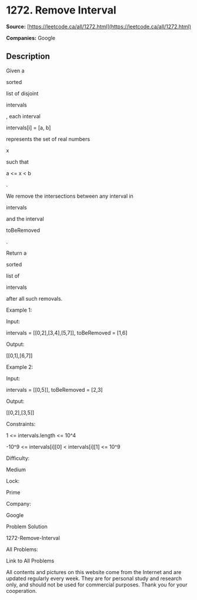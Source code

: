 # 1272. Remove Interval

**Source:** [https://leetcode.ca/all/1272.html](https://leetcode.ca/all/1272.html)

**Companies:** Google

## Description

Given a

sorted

list of disjoint

intervals

, each
            interval

intervals[i] = [a, b]

represents the set of real
            numbers

x

such that

a <= x < b

.

We remove the intersections between any interval in

intervals

and the
                interval

toBeRemoved

.

Return a

sorted

list of

intervals

after all such
                removals.

Example 1:

Input:

intervals = [[0,2],[3,4],[5,7]], toBeRemoved = [1,6]

Output:

[[0,1],[6,7]]

Example 2:

Input:

intervals = [[0,5]], toBeRemoved = [2,3]

Output:

[[0,2],[3,5]]

Constraints:

1 <= intervals.length <= 10^4

-10^9 <= intervals[i][0] < intervals[i][1] <= 10^9

Difficulty:

Medium

Lock:

Prime

Company:

Google

Problem Solution

1272-Remove-Interval

All Problems:

Link to All Problems

All contents and pictures on this website come from the Internet and are updated regularly every week. They are for personal study and research only, and should not be used for commercial purposes. Thank you for your cooperation.

